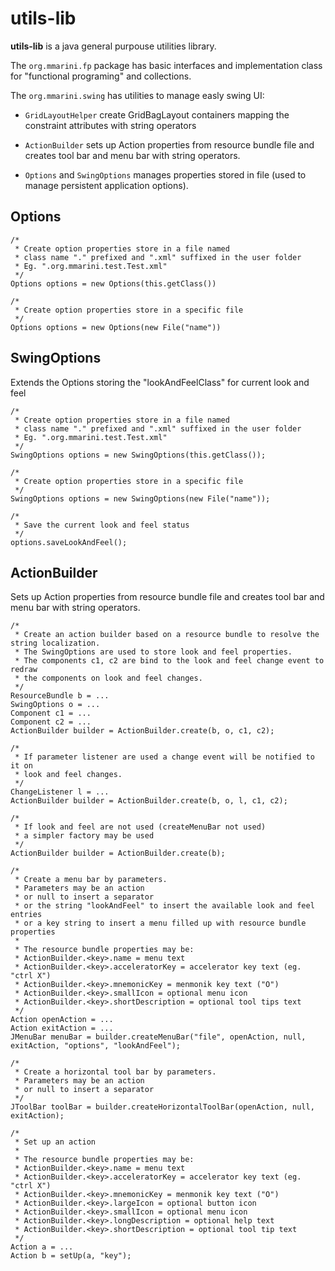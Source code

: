 utils-lib
=========


**utils-lib** is a java general purpouse utilities library.

The `org.mmarini.fp` package has basic interfaces and implementation class for
"functional programing" and collections.

The `org.mmarini.swing` has utilities to manage easly swing UI:

-  `GridLayoutHelper` create GridBagLayout containers mapping the constraint 
   attributes with string operators

-  `ActionBuilder` sets up Action properties from resource bundle file and creates
   tool bar and menu bar with
   string operators.

-  `Options` and `SwingOptions` manages properties stored in file (used to manage
   persistent application options).


Options
-------

    /*
     * Create option properties store in a file named
     * class name "." prefixed and ".xml" suffixed in the user folder
     * Eg. ".org.mmarini.test.Test.xml"
     */
    Options options = new Options(this.getClass())
     
    /*
     * Create option properties store in a specific file
     */
    Options options = new Options(new File("name"))


SwingOptions
------------

Extends the Options storing the "lookAndFeelClass" for current look and feel

    /*
     * Create option properties store in a file named
     * class name "." prefixed and ".xml" suffixed in the user folder
     * Eg. ".org.mmarini.test.Test.xml"
     */
    SwingOptions options = new SwingOptions(this.getClass());
     
    /*
     * Create option properties store in a specific file
     */
    SwingOptions options = new SwingOptions(new File("name"));
    
    /*
     * Save the current look and feel status
     */
    options.saveLookAndFeel();
    

ActionBuilder
-------------

Sets up Action properties from resource bundle file and creates
tool bar and menu bar with string operators.

    /*
     * Create an action builder based on a resource bundle to resolve the string localization.
     * The SwingOptions are used to store look and feel properties.
     * The components c1, c2 are bind to the look and feel change event to redraw
     * the components on look and feel changes.
     */
    ResourceBundle b = ...
    SwingOptions o = ...
    Component c1 = ...
    Component c2 = ...
    ActionBuilder builder = ActionBuilder.create(b, o, c1, c2);

    /*
     * If parameter listener are used a change event will be notified to it on
     * look and feel changes.
     */
    ChangeListener l = ...
    ActionBuilder builder = ActionBuilder.create(b, o, l, c1, c2);

    /*
     * If look and feel are not used (createMenuBar not used)
     * a simpler factory may be used
     */
    ActionBuilder builder = ActionBuilder.create(b);
    
    /*
     * Create a menu bar by parameters.
     * Parameters may be an action
     * or null to insert a separator
     * or the string "lookAndFeel" to insert the available look and feel entries
     * or a key string to insert a menu filled up with resource bundle properties
     *
     * The resource bundle properties may be:
     * ActionBuilder.<key>.name = menu text
     * ActionBuilder.<key>.acceleratorKey = accelerator key text (eg. "ctrl X")
     * ActionBuilder.<key>.mnemonicKey = menmonik key text ("O")
     * ActionBuilder.<key>.smallIcon = optional menu icon
     * ActionBuilder.<key>.shortDescription = optional tool tips text
     */
    Action openAction = ...
    Action exitAction = ...
    JMenuBar menuBar = builder.createMenuBar("file", openAction, null, exitAction, "options", "lookAndFeel");

    /*
     * Create a horizontal tool bar by parameters.
     * Parameters may be an action
     * or null to insert a separator
     */
    JToolBar toolBar = builder.createHorizontalToolBar(openAction, null, exitAction);

    /*
     * Set up an action
     *
     * The resource bundle properties may be:
     * ActionBuilder.<key>.name = menu text
     * ActionBuilder.<key>.acceleratorKey = accelerator key text (eg. "ctrl X")
     * ActionBuilder.<key>.mnemonicKey = menmonik key text ("O")
     * ActionBuilder.<key>.largeIcon = optional button icon
     * ActionBuilder.<key>.smallIcon = optional menu icon
     * ActionBuilder.<key>.longDescription = optional help text
     * ActionBuilder.<key>.shortDescription = optional tool tip text
     */
    Action a = ...
    Action b = setUp(a, "key");
    
    
